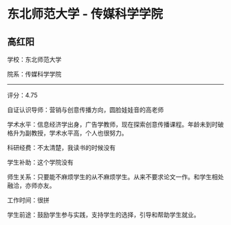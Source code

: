 # 东北师范大学 - 传媒科学学院

## 高红阳

学校：东北师范大学

院系：传媒科学学院

* * *

评分：4.75

自证认识导师：营销与创意传播方向，圆脸娃娃音的高老师

学术水平：信息经济学出身，广告学教师，现在探索创意传播课程。年龄未到时破格升为副教授，学术水平高，个人也很努力。

科研经费：不太清楚，我读书的时候没有

学生补助：这个学院没有

师生关系：只要能不麻烦学生的从不麻烦学生。从来不要求论文一作。和学生相处融洽，亦师亦友。

工作时间：很拼

学生前途：鼓励学生参与实践，支持学生的选择，引导和帮助学生就业。